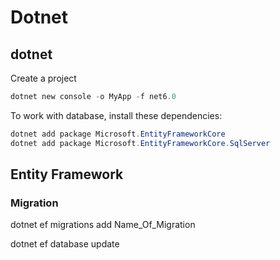 # Dotnet

## dotnet

Create a project

```powershell
dotnet new console -o MyApp -f net6.0
```

To work with database, install these dependencies:

```powershell
dotnet add package Microsoft.EntityFrameworkCore
dotnet add package Microsoft.EntityFrameworkCore.SqlServer
```

## Entity Framework

### Migration

dotnet ef migrations add Name\_Of\_Migration

dotnet ef database update
